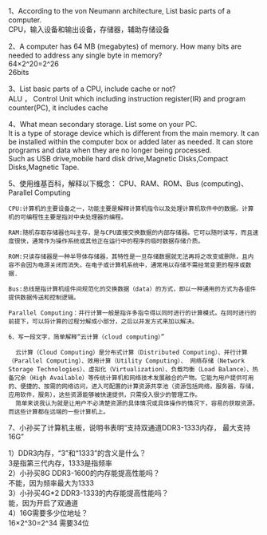 1、According to the von Neumann architecture, List basic parts of a computer.  
CPU，输入设备和输出设备，存储器，辅助存储设备  

2、A computer has 64 MB (megabytes) of memory. How many bits are needed to address any single byte in memory?  
64×2^20=2^26  
26bits  

 3、List basic parts of a CPU, include cache or not?  
 ALU ，  Control Unit which including instruction register(IR) and program counter(PC), it includes cache

  4、What mean secondary storage. List some on your PC.  
   It is a type of storage device which is different from the main memory. It can be installed within the computer box or added later as needed. It can store programs and data when they are no longer being processed.  
   Such as USB drive,mobile hard disk drive,Magnetic Disks,Compact Disks,Magnetic Tape.

   5、使用维基百科，解释以下概念： CPU、RAM、ROM、Bus (computing)、Parallel Computing  

    CPU:计算机的主要设备之一，功能主要是解释计算机指令以及处理计算机软件中的数据。计算机的可编程性主要是指对中央处理器的编程。  

    RAM:随机存取存储器也叫主存，是与CPU直接交换数据的内部存储器。它可以随时读写，而且速度很快，通常作为操作系统或其他正在运行中的程序的临时数据存储介质。     

    ROM:只读存储器是一种半导体存储器，其特性是一旦存储数据就无法再将之改变或删除，且内容不会因为电源关闭而消失。在电子或计算机系统中，通常用以存储不需经常变更的程序或数据.  

    Bus:总线是指计算机组件间规范化的交换数据（data）的方式，即以一种通用的方式为各组件提供数据传送和控制逻辑。  

    Parallel Computing：并行计算一般是指许多指令得以同时进行的计算模式。在同时进行的前提下，可以将计算的过程分解成小部分，之后以并发方式来加以解决。         

    6、写一段文字，简单解释“云计算（cloud computing）”
      
      云计算（Cloud Computing）是分布式计算（Distributed Computing）、并行计算（Parallel Computing）、效用计算（Utility Computing）、 网络存储（Network Storage Technologies）、虚拟化（Virtualization）、负载均衡（Load Balance）、热备冗余（High Available）等传统计算机和网络技术发展融合的产物。它能为用户提供可用的、便捷的、按需的网络访问，进入可配置的计算资源共享池（资源包括网络，服务器，存储，应用软件，服务），这些资源能够被快速提供，只需投入很少的管理工作。   
      简单来说我认为就是让用户不必清楚资源的具体情况或具体操作的情况下，容易的获取资源，而这些计算都在远端的一些计算机上。


7、小孙买了计算机主板，说明书表明“支持双通道DDR3-1333内存， 最大支持16G”

 1）DDR3内存，“3”和“1333”的含义是什么？   
 3是指第三代内存，1333是指频率  
2）小孙买8G DDR3-1600的内存能提高性能吗？  
  不能，因为频率最大为1333  
3）小孙买4G*2 DDR3-1333的内存能提高性能吗？  
能，因为开启了双通道  
 4）16G需要多少位地址？  
 16×2^30=2^34  需要34位